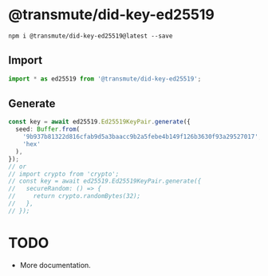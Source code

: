 # @transmute/did-key-ed25519

```
npm i @transmute/did-key-ed25519@latest --save
```

## Import

```ts
import * as ed25519 from '@transmute/did-key-ed25519';
```

## Generate

```ts
const key = await ed25519.Ed25519KeyPair.generate({
  seed: Buffer.from(
    '9b937b81322d816cfab9d5a3baacc9b2a5febe4b149f126b3630f93a29527017',
    'hex'
  ),
});
// or
// import crypto from 'crypto';
// const key = await ed25519.Ed25519KeyPair.generate({
//   secureRandom: () => {
//     return crypto.randomBytes(32);
//   },
// });
```

# TODO

- More documentation.
